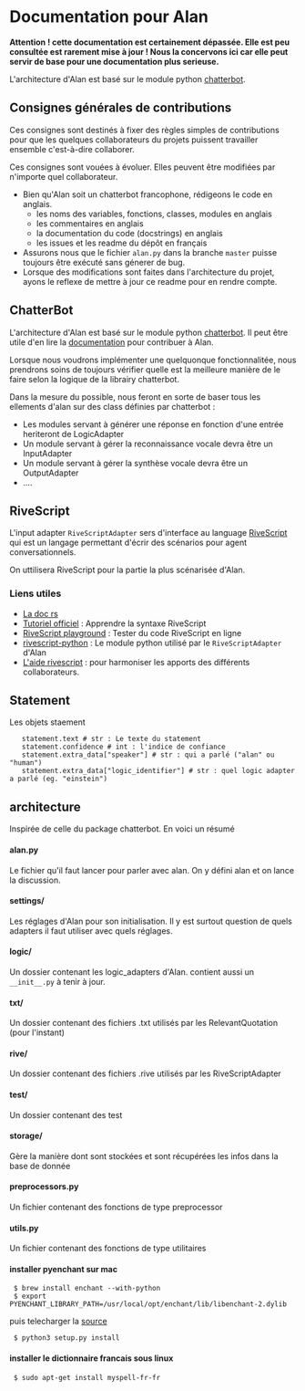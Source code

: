 # Documentation pour Alan

**Attention ! cette documentation est certainement dépassée. Elle est peu consultée est rarement mise à jour ! Nous la concervons ici car elle peut servir de base pour une documentation plus serieuse.**


L'architecture d'Alan est basé sur le module python [chatterbot](https://github.com/gunthercox/ChatterBot).

## Consignes générales de contributions

Ces consignes sont destinés à fixer des règles simples de contributions pour que les quelques collaborateurs du projets puissent travailler ensemble c'est-à-dire collaborer.

Ces consignes sont vouées à évoluer. Elles peuvent être modifiées par n'importe quel collaborateur.

- Bien qu'Alan soit un chatterbot francophone, rédigeons le code en anglais.
   - les noms des variables, fonctions, classes, modules en anglais
   - les commentaires en anglais
   - la documentation du code (docstrings) en anglais
   - les issues et les readme du dépôt en français
- Assurons nous que le fichier `alan.py` dans la branche `master` puisse toujours être exécuté sans génerer de bug.
- Lorsque des modifications sont faites dans l'architecture du projet, ayons le reflexe de mettre à jour ce readme pour en rendre compte.

## ChatterBot

L'architecture d'Alan est basé sur le module python [chatterbot](https://github.com/gunthercox/ChatterBot). Il peut être utile d'en lire la [documentation](http://chatterbot.readthedocs.io/en/stable/) pour contribuer à Alan.

Lorsque nous voudrons implémenter une quelquonque fonctionnalitée, nous prendrons soins de toujours vérifier quelle est la meilleure manière de le faire selon la logique de la librairy chatterbot.

Dans la mesure du possible, nous feront en sorte de baser tous les ellements d'alan sur des class définies par chatterbot :

- Les modules servant à générer une réponse en fonction d'une entrée heriteront de LogicAdapter
- Un module servant à gérer la reconnaissance vocale devra être un InputAdapter
- Un module servant à gérer la synthèse vocale devra être un OutputAdapter
- ....

## RiveScript

L'input adapter `RiveScriptAdapter` sers d'interface au language [RiveScript](https://www.rivescript.com) qui est un langage permettant d'écrir des scénarios pour agent conversationnels.

On uttilisera RiveScript pour la partie la plus scénarisée d'Alan.

### Liens utiles

- [La doc rs](https://www.rivescript.com/wd/RiveScript)
- [Tutoriel officiel](https://www.rivescript.com/docs/tutorial) : Apprendre la syntaxe RiveScript
- [RiveScript playground](https://play.rivescript.com/) : Tester du code RiveScript en ligne
- [rivescript-python](https://github.com/aichaos/rivescript-python) : Le module python utilisé par le `RiveScriptAdapter` d'Alan
- [L'aide rivescript](https://github.com/LeonLenclos/alan/blob/develop/doc/aide_rivescript.md) : pour harmoniser les apports des différents collaborateurs.

## Statement

Les objets staement

```
   statement.text # str : Le texte du statement
   statement.confidence # int : l'indice de confiance
   statement.extra_data["speaker"] # str : qui a parlé ("alan" ou "human")
   statement.extra_data["logic_identifier"] # str : quel logic adapter a parlé (eg. "einstein")
```


## architecture

Inspirée de celle du package chatterbot. En voici un résumé

#### alan.py

Le fichier qu'il faut lancer pour parler avec alan. On y défini alan et on lance la discussion.

#### settings/

Les réglages d'Alan pour son initialisation. Il y est surtout question de quels adapters il faut utiliser avec quels réglages.

#### logic/

Un dossier contenant les logic_adapters d'Alan. contient aussi un `__init__.py` à tenir à jour.

#### txt/

Un dossier contenant des fichiers .txt utilisés par les RelevantQuotation (pour l'instant)

#### rive/

Un dossier contenant des fichiers .rive utilisés par les RiveScriptAdapter

#### test/

Un dossier contenant des test

#### storage/

Gère la manière dont sont stockées et sont récupérées les infos dans la base de donnée

#### preprocessors.py

Un fichier contenant des fonctions de type preprocessor

#### utils.py

Un fichier contenant des fonctions de type utilitaires


#### installer pyenchant sur mac

```
 $ brew install enchant --with-python
 $ export PYENCHANT_LIBRARY_PATH=/usr/local/opt/enchant/lib/libenchant-2.dylib

```
puis telecharger la [source](https://github.com/rfk/pyenchant)
```
 $ python3 setup.py install
```

#### installer le dictionnaire francais sous linux

```
 $ sudo apt-get install myspell-fr-fr
```

